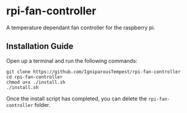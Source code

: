# rpi-fan-controller
A temperature dependant fan controller for the raspberry pi.


## Installation Guide

Open up a terminal and run the following commands:

    git clone https://github.com/IgniparousTempest/rpi-fan-controller
    cd rpi-fan-controller
    chmod u+x ./install.sh
    ./install.sh
    
Once the install script has completed, you can delete the `rpi-fan-controller` folder.  